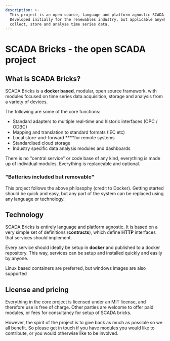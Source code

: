 ```yaml
---
description: >-
  This project is an open source, language and platform agnostic SCADA toolset. 
  Developed initially for the renewables industry, but applicable anywhere to
  collect, store and analyse time series data.
---
```


# SCADA Bricks - the open SCADA project

## What is SCADA Bricks?

SCADA Bricks is a **docker based**, modular, open source framework, with modules focused on time series data acquisition, storage and analysis from a variety of devices.  

The following are some of the core functions:

* Standard adapters to multiple real-time and historic interfaces \(OPC / ODBC\)
* Mapping and translation to standard formats \(IEC etc\)
* Local store-and-forward ****for remote systems
* Standardised cloud storage
* Industry specific data analysis modules and dashboards

There is no "central service" or code base of any kind, everything is made up of individual modules.  Everything is replaceable and optional.  

### "Batteries included but removable"

This project follows the above philosophy \(credit to Docker\).  Getting started should be quick and easy, but any part of the system can be replaced using any language or technology.

## Technology

SCADA Bricks is entirely language and platform agnostic.  It is based on a very simple set of definitions \(**contracts**\), which define **HTTP** interfaces that services should implement.

Every service should ideally be setup in **docker** and published to a docker repository. This way, services can be setup and installed quickly and easily by anyone.

Linux based containers are preferred, but windows images are also supported

## License and pricing

Everything in the core project is licensed under an MIT license, and therefore use is free of charge.  Other parties are welcome to offer paid modules, or fees for consultancy for setup of SCADA bricks.

However, the spirit of the project is to give back as much as possible so we all benefit.  So please get in touch if you have modules you would like to contribute, or you would otherwise like to be involved.

